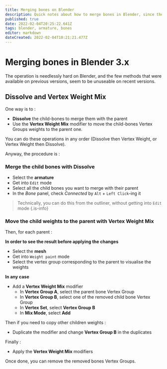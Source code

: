 ```yaml
---
title: Merging bones on Blender
description: Quick notes about how to merge bones in Blender, since the process is far from obvious
published: true
date: 2022-02-04T20:25:22.641Z
tags: blender, armature, bones
editor: markdown
dateCreated: 2022-02-04T10:21:21.477Z
---
```


# Merging bones in Blender 3.x

The operation is needlessly hard on Blender, and the few methods that were available on previous versions, seem to be unuseable on recent versions.

## Dissolve and Vertex Weight Mix

One way is to :
* **Dissolve** the child-bones to merge them with the parent
* Use the **Vertex Weight Mix** modifier to move the child-bones Vertex Groups weights to the parent one.

You can do these operations in any order (Dissolve then Vertex Weight, or Vertex Weight then Dissolve).

Anyway, the procedure is :

### Merge the child bones with Dissolve

* Select the **armature**
* Get into `Edit` mode
* Select all the child bones you want to merge with their parent
* In the *Bone* panel, check _Connected_ by `Alt` + `Left Click`-ing it

> Technically, you can do this from the outliner, without getting into `Edit` mode
{.is-info}

### Move the child weights to the parent with Vertex Weight Mix

Then, for each parent :

**In order to see the result before applying the changes**

* Select the **mesh**
* Get into `Weight paint` mode
* Select the vertex group corresponding to the parent to visualise the weights

**In any case**

* Add a **Vertex Weight Mix** modifier
  * In **Vertex Group A**, select the parent bone Vertex Group
  * In **Vertex Group B**, select one of the removed child bone Vertex Group
  * In **Vertex Set**, select **Vertex Group B**
  * In **Mix Mode**, select **Add**

Then if you need to copy other children weights :

* Duplicate the modifier and change **Vertex Group B** in the duplicates

Finally :

* Apply the **Vertex Weight Mix** modifiers

Once done, you can remove the removed bones Vertex Groups.
